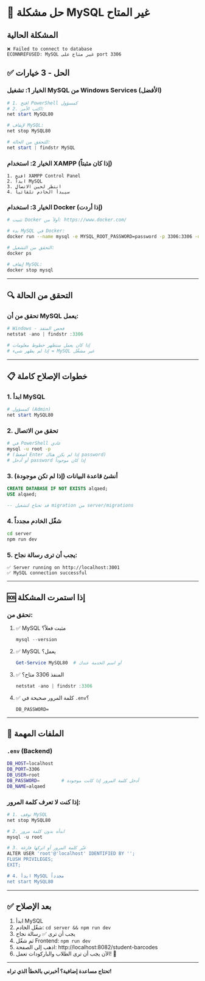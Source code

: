 # 🚨 حل مشكلة MySQL غير المتاح

## المشكلة الحالية
```
❌ Failed to connect to database
ECONNREFUSED: MySQL غير متاح على port 3306
```

## ✅ الحل - 3 خيارات

### الخيار 1: تشغيل MySQL من Windows Services (الأفضل)

```powershell
# 1. افتح PowerShell كمسؤول
# 2. اكتب الأمر:
net start MySQL80

# لإيقاف MySQL:
net stop MySQL80

# للتحقق من الحالة:
net start | findstr MySQL
```

### الخيار 2: استخدام XAMPP (إذا كان مثبتاً)

```
1. افتح XAMPP Control Panel
2. ابدأ MySQL
3. انتظر لحين الاتصال
4. سيبدأ الخادم تلقائياً
```

### الخيار 3: استخدام Docker (إذا أردت)

```bash
# تثبيت Docker أولاً من: https://www.docker.com/

# بدء MySQL في Docker:
docker run --name mysql -e MYSQL_ROOT_PASSWORD=password -p 3306:3306 -d mysql:8.0

# التحقق من التشغيل:
docker ps

# إيقاف MySQL:
docker stop mysql
```

---

## 🔍 التحقق من الحالة

### تحقق من أن MySQL يعمل:

```powershell
# Windows - فحص المنفذ
netstat -ano | findstr :3306

# إذا كان يعمل ستظهر خطوط معلومات
# إذا لم يظهر شيء = MySQL غير مشغّل
```

---

## 📋 خطوات الإصلاح كاملة

### 1. ابدأ MySQL
```powershell
# كمسؤول (Admin)
net start MySQL80
```

### 2. تحقق من الاتصال
```bash
# في PowerShell عادي
mysql -u root -p
# (اضغط Enter إذا لم يكن هناك password)
# أو أدخل password إذا كان موجوداً
```

### 3. أنشئ قاعدة البيانات (إذا لم تكن موجودة)
```sql
CREATE DATABASE IF NOT EXISTS alqaed;
USE alqaed;

-- قد تحتاج لتشغيل migration من server/migrations
```

### 4. شغّل الخادم مجدداً
```bash
cd server
npm run dev
```

### 5. يجب أن ترى رسالة نجاح:
```
✅ Server running on http://localhost:3001
✅ MySQL connection successful
```

---

## 🆘 إذا استمرت المشكلة

### تحقق من:
1. ✅ MySQL مثبت فعلاً؟
   ```powershell
   mysql --version
   ```

2. ✅ MySQL يعمل؟
   ```powershell
   Get-Service MySQL80  # أو اسم الخدمة عندك
   ```

3. ✅ المنفذ 3306 متاح؟
   ```powershell
   netstat -ano | findstr :3306
   ```

4. ✅ كلمة المرور صحيحة في `.env`؟
   ```
   DB_PASSWORD=
   ```

---

## 🔧 الملفات المهمة

### `.env` (Backend)
```bash
DB_HOST=localhost
DB_PORT=3306
DB_USER=root
DB_PASSWORD=        # أدخل كلمة المرور إذا كانت موجودة
DB_NAME=alqaed
```

### إذا كنت لا تعرف كلمة المرور:

```powershell
# 1. توقف MySQL
net stop MySQL80

# 2. ابدأه بدون كلمة مرور
mysql -u root

# 3. غيّر كلمة المرور أو اتركها فارغة
ALTER USER 'root'@'localhost' IDENTIFIED BY '';
FLUSH PRIVILEGES;
EXIT;

# 4. ابدأ MySQL مجدداً
net start MySQL80
```

---

## ✅ بعد الإصلاح

1. ابدأ MySQL
2. شغّل الخادم: `cd server && npm run dev`
3. يجب أن ترى ✅ رسالة نجاح
4. ثم شغّل Frontend: `npm run dev`
5. اذهب إلى الصفحة: http://localhost:8082/student-barcodes
6. الآن يجب أن ترى الطلاب والباركودات تعمل! 🎉

---

**تحتاج مساعدة إضافية؟ أخبرني بالخطأ الذي تراه!**
